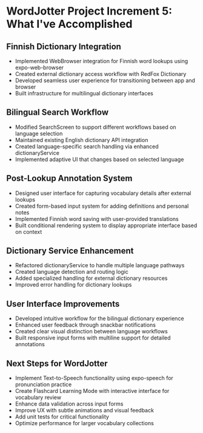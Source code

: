 # WordJotter Project Increment 5: What I've Accomplished

## Finnish Dictionary Integration

- Implemented WebBrowser integration for Finnish word lookups using expo-web-browser
- Created external dictionary access workflow with RedFox Dictionary
- Developed seamless user experience for transitioning between app and browser
- Built infrastructure for multilingual dictionary interfaces

## Bilingual Search Workflow

- Modified SearchScreen to support different workflows based on language selection
- Maintained existing English dictionary API integration
- Created language-specific search handling via enhanced dictionaryService
- Implemented adaptive UI that changes based on selected language

## Post-Lookup Annotation System

- Designed user interface for capturing vocabulary details after external lookups
- Created form-based input system for adding definitions and personal notes
- Implemented Finnish word saving with user-provided translations
- Built conditional rendering system to display appropriate interface based on context

## Dictionary Service Enhancement

- Refactored dictionaryService to handle multiple language pathways
- Created language detection and routing logic
- Added specialized handling for external dictionary resources
- Improved error handling for dictionary lookups

## User Interface Improvements

- Developed intuitive workflow for the bilingual dictionary experience
- Enhanced user feedback through snackbar notifications
- Created clear visual distinction between language workflows
- Built responsive input forms with multiline support for detailed annotations

## Next Steps for WordJotter

- Implement Text-to-Speech functionality using expo-speech for pronunciation practice
- Create Flashcard Learning Mode with interactive interface for vocabulary review
- Enhance data validation across input forms
- Improve UX with subtle animations and visual feedback
- Add unit tests for critical functionality
- Optimize performance for larger vocabulary collections
